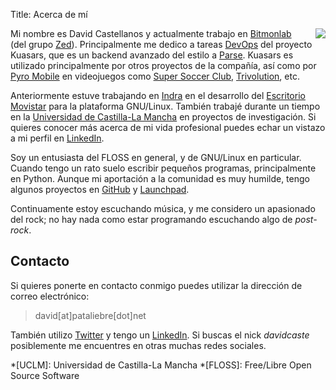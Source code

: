Title: Acerca de mí

<image style="float:right; margin-left: 20px" src="/images/me.jpg" />

Mi nombre es David Castellanos y actualmente trabajo en [Bitmonlab](http://www.bitmonlab.com/) (del grupo [Zed](http://www.zed.com/)). Principalmente me dedico a tareas [DevOps](http://en.wikipedia.org/wiki/DevOps) del proyecto Kuasars, que es un backend avanzado del estilo a [Parse](http://www.parse.com). Kuasars es utilizado principalmente por otros proyectos de la compañía, así como por [Pyro Mobile](https://www.pyromobilegames.com/) en videojuegos como [Super Soccer Club](http://www.chillingo.com/game/super-soccer-club/), [Trivolution](http://www.trivolutiongame.com/), etc.

Anteriormente estuve trabajando en [Indra](http://www.indra.es) en el desarrollo del [Escritorio Movistar](http://www.tgcm.es) para la plataforma GNU/Linux. También trabajé durante un tiempo en la [Universidad de Castilla-La Mancha](http://www.uclm.es) en proyectos de investigación. Si quieres conocer más acerca de mi vida profesional puedes echar un vistazo a mi perfil en [LinkedIn](http://es.linkedin.com/in/davidcaste/).

Soy un entusiasta del FLOSS en general, y de GNU/Linux en particular. Cuando tengo un rato suelo escribir pequeños programas, principalmente en Python. Aunque mi aportación a la comunidad es muy humilde, tengo algunos proyectos en [GitHub](http://github.com/davidcaste) y [Launchpad](http://launchpad.net/~davidcaste).

Continuamente estoy escuchando música, y me considero un apasionado del rock; no hay nada como estar programando escuchando algo de *post-rock*.

## Contacto

Si quieres ponerte en contacto conmigo puedes utilizar la dirección de correo electrónico:

>  david[at]pataliebre[dot]net

También utilizo [Twitter](http://twitter.com/davidcaste) y tengo un [LinkedIn](http://es.linkedin.com/in/davidcaste/). Si buscas el nick *davidcaste* posiblemente me encuentres en otras muchas redes sociales.

*[UCLM]: Universidad de Castilla-La Mancha
*[FLOSS]: Free/Libre Open Source Software

